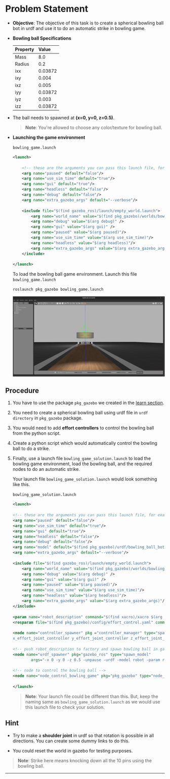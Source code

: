 # Problem Statement

- **Objective**: The objective of this task is to create a spherical bowling ball bot in urdf and use it to do an automatic strike in bowling game.

- **Bowling ball Specifications**

    Property | Value
    --- | --
    Mass | 8.0
    Radius | 0.2
    ixx | 0.03872
    ixy | 0.004
    ixz | 0.005
    iyy | 0.03872
    iyz | 0.003
    izz | 0.03872

- The ball needs to spawned at **(x=0, y=0, z=0.5)**.

    > **Note**: You're allowed to choose any color/texture for bowling ball.

- **Launching the game environment**

    `bowling_game.launch`

    ```xml
    <launch>

        <!-- these are the arguments you can pass this launch file, for example paused:=true -->
        <arg name="paused" default="false"/>
        <arg name="use_sim_time" default="true"/>
        <arg name="gui" default="true"/>
        <arg name="headless" default="false"/>
        <arg name="debug" default="false"/>
        <arg name="extra_gazebo_args" default="--verbose"/>

        <include file="$(find gazebo_ros)/launch/empty_world.launch">
            <arg name="world_name" value="$(find pkg_gazebo)/worlds/bowling_empty.world"/>
            <arg name="debug" value="$(arg debug)" />
            <arg name="gui" value="$(arg gui)" />
            <arg name="paused" value="$(arg paused)"/>
            <arg name="use_sim_time" value="$(arg use_sim_time)"/>
            <arg name="headless" value="$(arg headless)"/>
            <arg name="extra_gazebo_args" value="$(arg extra_gazebo_args)"/>
        </include>

    </launch>
    ```


    To load the bowling ball game environment. Launch this file `bowling_game.launch`

    ```bash
    roslaunch pkg_gazebo bowling_game.launch
    ```

    ![bowling-game-empty](bowling-game-empty.png)

## Procedure

1. You have to use the package `pkg_gazebo` we created in the [learn section](../../ROS_with_Gazebo/installation.html).

1. You need to create a spherical bowling ball using urdf file in `urdf directory` in `pkg_gazebo` package.

1. You would need to add **effort controllers** to control the bowling ball from the python script. 

1. Create a python script which would automatically control the bowling ball to do a strike.

1. Finally, use a launch file `bowling_game_solution.launch` to load the bowling game environment, load the bowling ball, and the required nodes to do an automatic strike.

    Your launch file `bowling_game_solution.launch` would look something like this.

    `bowling_game_solution.launch`

    ```xml
    <launch>

    <!-- these are the arguments you can pass this launch file, for example paused:=true -->
    <arg name="paused" default="false"/>
    <arg name="use_sim_time" default="true"/>
    <arg name="gui" default="true"/>
    <arg name="headless" default="false"/>
    <arg name="debug" default="false"/>
    <arg name="model" default="$(find pkg_gazebo)/urdf/bowling_ball_bot.urdf.xacro"/>
    <arg name="extra_gazebo_args" default="--verbose"/>

    <include file="$(find gazebo_ros)/launch/empty_world.launch">
        <arg name="world_name" value="$(find pkg_gazebo)/worlds/bowling_empty.world"/>
        <arg name="debug" value="$(arg debug)" />
        <arg name="gui" value="$(arg gui)" />
        <arg name="paused" value="$(arg paused)"/>
        <arg name="use_sim_time" value="$(arg use_sim_time)"/>
        <arg name="headless" value="$(arg headless)"/>
        <arg name="extra_gazebo_args" value="$(arg extra_gazebo_args)"/>
    </include>

    <param name="robot_description" command="$(find xacro)/xacro $(arg model)"/>
    <rosparam file="$(find pkg_gazebo)/config/effort_control.yaml" command="load"/>

    <node name="controller_spawner" pkg ="controller_manager" type="spawner" ns="/bowling_game" args="
    x_effort_joint_controller y_effort_joint_controller z_effort_joint_controller joint_state_controller"/>
    
    <!-- push robot_description to factory and spawn bowling ball in gazebo -->
    <node name="urdf_spawner" pkg="gazebo_ros" type="spawn_model"
            args="-x 0 -y 0 -z 0.5 -unpause -urdf -model robot -param robot_description" respawn="false" output="screen" />

    <!-- node to control the bowling ball -->
    <node name="node_control_bowling_game" pkg="pkg_gazebo" type="node_control_bowling_ball.py"/>

    </launch>
    ```

    > **Note**: Your launch file could be different than this. But, keep the naming same as `bowling_game_solution.launch` as we would use this launch file to check your solution.

## Hint

- Try to make a **shoulder joint** in urdf so that rotation is possible in all directions. You can create some dummy links to do this.

- You could reset the world in gazebo for testing purposes.

> **Note**: Strike here means knocking down all the 10 pins using the bowling ball.

---

